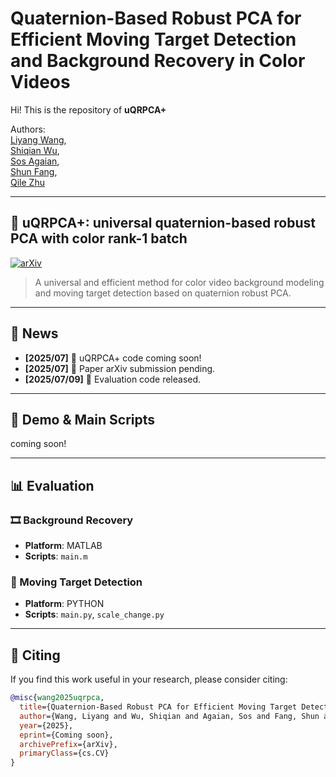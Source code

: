 # Quaternion-Based Robust PCA for Efficient Moving Target Detection and Background Recovery in Color Videos

Hi! This is the repository of **uQRPCA+**

Authors:  
[Liyang Wang](https://ruchtech.github.io/),  
[Shiqian Wu](https://scholar.google.com/citations?user=dandan123),  
[Sos Agaian](https://scholar.google.com/citations?user=FazfMZMAAAAJ&hl=zh-CN&oi=ao),  
[Shun Fang](https://scholar.google.com/citations?user=CKJeooEAAAAJ&hl=zh-CN&oi=sra),  
[Qile Zhu](https://github.com/Ruchtech/uQRPCA)

---

## 🔧 uQRPCA+: universal quaternion-based robust PCA with color rank-1 batch  
[![arXiv](https://img.shields.io/badge/arXiv-ComingSoon-lightgrey)](https://github.com/Ruchtech/uQRPCA)  
> A universal and efficient method for color video background modeling and moving target detection based on quaternion robust PCA.

---

## 📰 News

- **[2025/07]** 🔧 uQRPCA+ code coming soon!
- **[2025/07]** 📄 Paper arXiv submission pending.
- **[2025/07/09]** 🧪 Evaluation code released.

---

## 🚀 Demo & Main Scripts

coming soon!

---

## 📊 Evaluation
### 🎞 Background Recovery
- **Platform**: MATLAB  
- **Scripts**: `main.m`  

### 🎯 Moving Target Detection
- **Platform**: PYTHON  
- **Scripts**: `main.py`, `scale_change.py`  

---

## 📄 Citing

If you find this work useful in your research, please consider citing:

```bibtex
@misc{wang2025uqrpca,
  title={Quaternion-Based Robust PCA for Efficient Moving Target Detection and Background Recovery in Color Videos},
  author={Wang, Liyang and Wu, Shiqian and Agaian, Sos and Fang, Shun and Zhu, Qile},
  year={2025},
  eprint={Coming soon},
  archivePrefix={arXiv},
  primaryClass={cs.CV}
}
